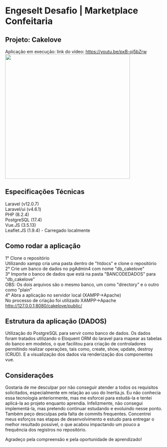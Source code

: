 # Engeselt Desafio | Marketplace Confeitaria
## Projeto: Cakelove

Aplicação em execução:
link do vídeo: https://youtu.be/pxB-oj5bZrw
<a href="https://youtu.be/pxB-oj5bZrw">
  <img src="https://img.youtube.com/vi/pxB-oj5bZrw/maxresdefault.jpg" width="400" />
</a>

## Especificações Técnicas
Laravel (v12.0.7)<br>
Laravel/ui (v4.6.1)<br>
PHP (8.2.4)<br>
PostgreSQL (17.4)<br>
Vue.JS (3.5.13)<br>
Leaflet.JS (1.9.4) - Carregado localmente

## Como rodar a aplicação
1° Clone o repositório<br>
    Utilizando xampp cria uma pasta dentro de "htdocs" e clone o repositório<br>
2° Crie um banco de dados no pgAdmin4 com nome "db_cakelove"<br>
3° Importe o banco de dados que está na pasta "BANCODEDADOS" para "db_cakelove"<br>
    OBS: Os dois arquivos são o mesmo banco, um como "directory" e o outro como "plain"<br>
4° Abra a aplicação no servidor local (XAMPP->Apache)<br>
    No processo de criação foi utilizado XAMPP->Apache<br>
    http://127.0.0.1:8080/cakelove/public/

## Estrutura da aplicação (DADOS)
Utilização do PostgreSQL para servir como banco de dados. Os dados foram tratados utilizando o Eloquent ORM do laravel para mapear as tabelas do banco em modelos, o que facilitou para criação de controladores permitindo realizar operações, tais como, create, show, update, destroy (CRUD). E a visualização dos dados via renderização dos componentes vue.

## Considerações
Gostaria de me desculpar por não conseguir atender a todos os requisitos solicitados, especialmente em relação ao uso do Inertia.js. Eu não conhecia essa tecnologia anteriormente, mas me esforcei para estudá-la e tentei aplicá-la ao projeto enquanto aprendia. Infelizmente, não consegui implementá-la, mas pretendo continuar estudando e evoluindo nesse ponto.
Também peço desculpas pela falta de commits frequentes. Concentrei meus esforços nas etapas de desenvolvimento e estudo para entregar o melhor resultado possível, o que acabou impactando um pouco a frequência dos registros no repositório.

Agradeço pela compreensão e pela oportunidade de aprendizado!
